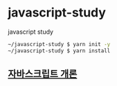 # javascript-study

javascript study

```bash
~/javascript-study $ yarn init -y
~/javascript-study $ yarn install
```

## [자바스크립트 개론](https://eloquentjavascript.net/)
